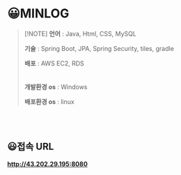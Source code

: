 # 😀MINLOG

> \[!NOTE]
> **언어** : Java, Html, CSS, MySQL
> 
> **기술** : Spring Boot, JPA, Spring Security, tiles, gradle
> 
> **배포** : AWS EC2, RDS
> <br><br><br>
> **개발환경 os** : Windows
> 
> **배포환경 os** : linux

<br>
<br>

## 😃접속 URL

**<http://43.202.29.195:8080>**
